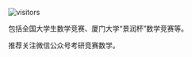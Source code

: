 ![visitors](https://visitor-badge.glitch.me/badge?page_id=rogerchenfz/XMU-Helper/tree/main/%E5%AD%A6%E4%B8%9A%E7%AB%9E%E8%B5%9B/%E6%95%B0%E5%AD%A6%E7%AB%9E%E8%B5%9B)

包括全国大学生数学竞赛、厦门大学“景润杯”数学竞赛等。

推荐关注微信公众号考研竞赛数学。
